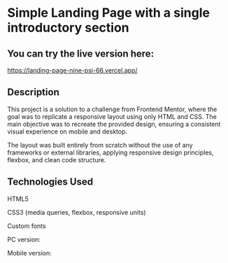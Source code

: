  # Simple Landing Page with a single introductory section

## You can try the live version here:

https://landing-page-nine-psi-66.vercel.app/

## Description 

This project is a solution to a challenge from Frontend Mentor, where the goal was to replicate a responsive layout using only HTML and CSS. The main objective was to recreate the provided design, ensuring a consistent visual experience on mobile and desktop.

The layout was built entirely from scratch without the use of any frameworks or external libraries, applying responsive design principles, flexbox, and clean code structure.

## Technologies Used

HTML5

CSS3 (media queries, flexbox, responsive units)

Custom fonts

PC version:


Mobile version:
